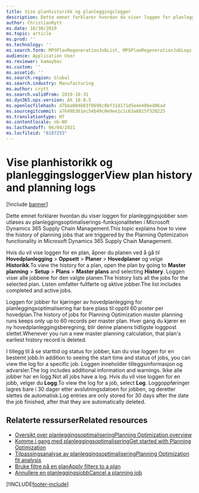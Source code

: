 ```yaml
---
title: Vise planhistorikk og planleggingslogger
description: Dette emnet forklarer hvordan du viser loggen for planleggingsjobber som utløses av planleggingsoptimaliserings-funksjonaliteten.
author: ChristianRytt
ms.date: 10/30/2019
ms.topic: article
ms.prod: ''
ms.technology: ''
ms.search.form: MPSPlanRegenerationJobList, MPSPlanRegenerationJobLogs
audience: Application User
ms.reviewer: kamaybac
ms.custom: ''
ms.assetid: ''
ms.search.region: Global
ms.search.industry: Manufacturing
ms.author: crytt
ms.search.validFrom: 2019-10-31
ms.dyn365.ops.version: AX 10.0.5
ms.openlocfilehash: d7bba084b03f8698c8bf31d171d5e4e486ed06ad
ms.sourcegitcommit: a7649b361ec54b49c0e9ee1c1c63a8815f320225
ms.translationtype: HT
ms.contentlocale: nb-NO
ms.lasthandoff: 06/04/2021
ms.locfileid: "6187253"
---
```

# <a name="view-plan-history-and-planning-logs"></a><span data-ttu-id="e476e-103">Vise planhistorikk og planleggingslogger</span><span class="sxs-lookup"><span data-stu-id="e476e-103">View plan history and planning logs</span></span>

[!include [banner](../../includes/banner.md)]

<span data-ttu-id="e476e-104">Dette emnet forklarer hvordan du viser loggen for planleggingsjobber som utløses av planleggingsoptimaliserings-funksjonaliteten i Microsoft Dynamics 365 Supply Chain Management.</span><span class="sxs-lookup"><span data-stu-id="e476e-104">This topic explains how to view the history of planning jobs that are triggered by the Planning Optimization functionality in Microsoft Dynamics 365 Supply Chain Management.</span></span>

<span data-ttu-id="e476e-105">Hvis du vil vise loggen for en plan, åpner du planen ved å gå til **Hovedplanlegging** \> **Oppsett** \> **Planer** \> **Hovedplaner** og velge **Historikk**.</span><span class="sxs-lookup"><span data-stu-id="e476e-105">To view the history for a plan, open the plan by going to **Master planning** \> **Setup** \> **Plans** \> **Master plans** and selecting **History**.</span></span> <span data-ttu-id="e476e-106">Loggen viser alle jobbene for den valgte planen.</span><span class="sxs-lookup"><span data-stu-id="e476e-106">The history lists all the jobs for the selected plan.</span></span> <span data-ttu-id="e476e-107">Listen omfatter fullførte og aktive jobber.</span><span class="sxs-lookup"><span data-stu-id="e476e-107">The list includes completed and active jobs.</span></span>

<span data-ttu-id="e476e-108">Loggen for jobber for kjøringer av hovedplanlegging for planleggingsoptimalisering har bare plass til opptil 60 poster per hovedplan.</span><span class="sxs-lookup"><span data-stu-id="e476e-108">The history of jobs for Planning Optimization master planning runs keeps only up to 60 records per master plan.</span></span> <span data-ttu-id="e476e-109">Hver gang du kjører en ny hovedplanleggingsberegning, blir denne planens tidligste loggpost slettet.</span><span class="sxs-lookup"><span data-stu-id="e476e-109">Whenever you run a new master planning calculation, that plan's earliest history record is deleted.</span></span>

<span data-ttu-id="e476e-110">I tillegg til å se starttid og status for jobber, kan du vise loggen for en bestemt jobb.</span><span class="sxs-lookup"><span data-stu-id="e476e-110">In addition to seeing the start time and status of jobs, you can view the log for a specific job.</span></span> <span data-ttu-id="e476e-111">Loggen inneholder tilleggsinformasjon og advarsler.</span><span class="sxs-lookup"><span data-stu-id="e476e-111">The log includes additional information and warnings.</span></span> <span data-ttu-id="e476e-112">Ikke alle jobber har en logg.</span><span class="sxs-lookup"><span data-stu-id="e476e-112">Not all jobs have a log.</span></span> <span data-ttu-id="e476e-113">Hvis du vil vise loggen for en jobb, velger du **Logg**.</span><span class="sxs-lookup"><span data-stu-id="e476e-113">To view the log for a job, select **Log**.</span></span> <span data-ttu-id="e476e-114">Loggoppføringer lagres bare i 30 dager etter avslutningsdatoen for jobben, og deretter slettes de automatisk.</span><span class="sxs-lookup"><span data-stu-id="e476e-114">Log entries are only stored for 30 days after the date the job finished, after that they are automatically deleted.</span></span>

## <a name="related-resources"></a><span data-ttu-id="e476e-115">Relaterte ressurser</span><span class="sxs-lookup"><span data-stu-id="e476e-115">Related resources</span></span>

- [<span data-ttu-id="e476e-116">Oversikt over planleggingsoptimalisering</span><span class="sxs-lookup"><span data-stu-id="e476e-116">Planning Optimization overview</span></span>](planning-optimization-overview.md)
- [<span data-ttu-id="e476e-117">Komme i gang med planleggingsoptimalisering</span><span class="sxs-lookup"><span data-stu-id="e476e-117">Get started with Planning Optimization</span></span>](get-started.md)
- [<span data-ttu-id="e476e-118">Tilpassingsanalyse av planleggingsoptimalisering</span><span class="sxs-lookup"><span data-stu-id="e476e-118">Planning Optimization fit analysis</span></span>](planning-optimization-fit-analysis.md)
- [<span data-ttu-id="e476e-119">Bruke filtre på en plan</span><span class="sxs-lookup"><span data-stu-id="e476e-119">Apply filters to a plan</span></span>](plan-filters.md)
- [<span data-ttu-id="e476e-120">Annullere en planleggingsjobb</span><span class="sxs-lookup"><span data-stu-id="e476e-120">Cancel a planning job</span></span>](cancel-planning-job.md)


[!INCLUDE[footer-include](../../../includes/footer-banner.md)]